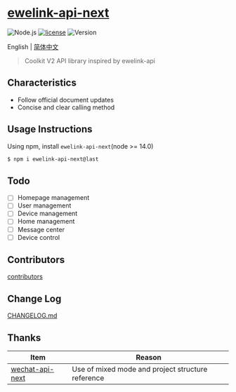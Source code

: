# [ewelink-api-next](https://github.com/coolkit-carl/ewelink-api-next)

![Node.js](https://img.shields.io/badge/Node.js-17.8.0-pewter.svg?logo=Node.js&link=https://nodejs.org/cn)
[![license](https://img.shields.io/badge/license-MIT-blue.svg)](https://github.com/yanhaijing/jslib-base/blob/master/LICENSE)
![Version](https://img.shields.io/badge/Version-1.0.0-orange.svg?logo=SemVer&link=https://nodejs.org/cn)

English | [简体中文](doc/README.zh-CN.md)

> Coolkit V2 API library inspired by ewelink-api

## Characteristics

- Follow official document updates
- Concise and clear calling method

## Usage Instructions

Using npm, install `ewelink-api-next`(node >= 14.0)

```bash
$ npm i ewelink-api-next@last
```

## Todo

- [ ] Homepage management
- [ ] User management
- [ ] Device management
- [ ] Home management
- [ ] Message center
- [ ] Device control

## Contributors

[contributors](https://github.com/yanhaijing/jslib-base/graphs/contributors)

## Change Log
[CHANGELOG.md](doc/CHANGELOG.md)

## Thanks

| Item                                                           | Reason                                            |
|----------------------------------------------------------------|---------------------------------------------------|
| [wechat-api-next](https://github.com/lblblong/wechat-api-next) | Use of mixed mode and project structure reference |
